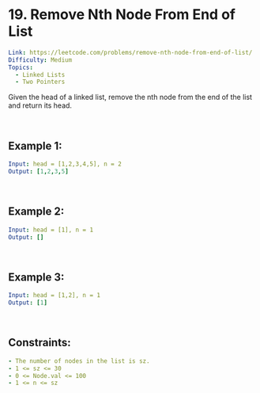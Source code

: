 # 19. Remove Nth Node From End of List

```yaml
Link: https://leetcode.com/problems/remove-nth-node-from-end-of-list/
Difficulty: Medium
Topics:
  - Linked Lists
  - Two Pointers
```

Given the head of a linked list, remove the nth node from the end of the list and return its head.

<br>

## Example 1:

```yaml
Input: head = [1,2,3,4,5], n = 2
Output: [1,2,3,5]
```

<br>

## Example 2:

```yaml
Input: head = [1], n = 1
Output: []
```


<br>

## Example 3:

```yaml
Input: head = [1,2], n = 1
Output: [1]
```




<br>

## Constraints:

```yaml
- The number of nodes in the list is sz.
- 1 <= sz <= 30
- 0 <= Node.val <= 100
- 1 <= n <= sz

```
